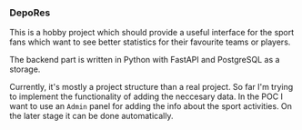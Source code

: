 ### DepoRes

This is a hobby project which should provide a useful interface for the sport fans which want to see better statistics for their favourite teams or players.

The backend part is written in Python with FastAPI and PostgreSQL as a storage.


Currently, it's mostly a project structure than a real project.
So far I'm trying to implement the functionality of adding the neccesary data.
In the POC I want to use an `Admin` panel for adding the info about the sport activities. On the later stage it can be done automatically.

